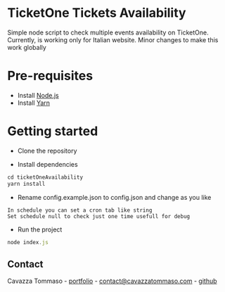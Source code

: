 # TicketOne Tickets Availability 

Simple node script to check multiple events availability on TicketOne.  
Currently, is working only for Italian website. Minor changes to make this work globally

# Pre-requisites
- Install [Node.js](https://nodejs.org/en/)
- Install [Yarn](https://yarnpkg.com/)

# Getting started
- Clone the repository

- Install dependencies
```js
cd ticketOneAvailability
yarn install
```
- Rename config.example.json to config.json and change as you like
```
In schedule you can set a cron tab like string
Set schedule null to check just one time usefull for debug
```

- Run the project
```js
node index.js
```

<!-- CONTACT -->
## Contact

Cavazza Tommaso - [portfolio](https://cavazzatommaso.com) - contact@cavazzatommaso.com - [github](https://github.com/cavazzatommaso)